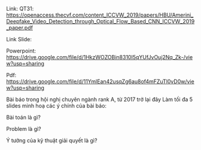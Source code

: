 
Link: QT31: 
https://openaccess.thecvf.com/content_ICCVW_2019/papers/HBU/Amerini_Deepfake_Video_Detection_through_Optical_Flow_Based_CNN_ICCVW_2019_paper.pdf

Link Slide: 

Powerpoint: https://drive.google.com/file/d/1HkzWOZOBin8310I5qYUfJvOuj2Nq_Zk-/view?usp=sharing

Pdf: https://drive.google.com/file/d/11YmlEan42usqZg6au8of4mFZuTl0vD0w/view?usp=sharing


Bài báo trong hội nghị chuyên ngành rank A, từ 2017 trở lại đây Làm tối đa 5 slides minh hoạ các ý chính của bài báo:

Bài toán là gì?

Problem là gì?

Ý tưởng của kỹ thuật giải quyết là gì? 
